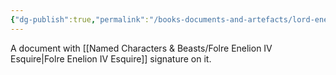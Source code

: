 ```yaml
---
{"dg-publish":true,"permalink":"/books-documents-and-artefacts/lord-enelion-s-favour/","tags":["Unimportant"],"noteIcon":"","created":"2024-08-10T20:33:35.355+01:00","updated":"2024-12-31T22:43:55.724+00:00"}
---
```


A document with [[Named Characters & Beasts/Folre Enelion IV Esquire\|Folre Enelion IV Esquire]] signature on it. 